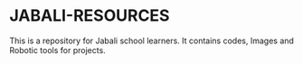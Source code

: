 # JABALI-RESOURCES
This is a repository for Jabali school  learners. It contains codes, Images and Robotic tools for projects. 
